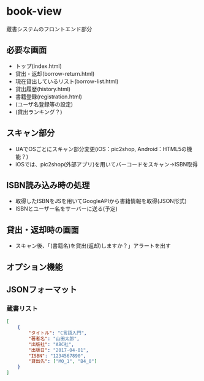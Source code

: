 # book-view
蔵書システムのフロントエンド部分

## 必要な画面
- トップ(index.html)
- 貸出・返却(borrow-return.html)
- 現在貸出しているリスト(borrow-list.html)
- 貸出履歴(history.html)
- 書籍登録(registration.html)
- (ユーザ名登録等の設定)
- (貸出ランキング？)

## スキャン部分
- UAでOSごとにスキャン部分変更(iOS：pic2shop, Android：HTML5の機能？)
- iOSでは、pic2shop(外部アプリ)を用いてバーコードをスキャン->ISBN取得

## ISBN読み込み時の処理
- 取得したISBNをJSを用いてGoogleAPIから書籍情報を取得(JSON形式)
- ISBNとユーザー名をサーバーに送る(予定)

## 貸出・返却時の画面
- スキャン後、「(書籍名)を貸出(返却)しますか？」アラートを出す

## オプション機能


## JSONフォーマット

### 蔵書リスト

```:book-list.json
[
    {
        "タイトル": "C言語入門",
        "著者名": "山田太郎",
        "出版社": "ABC社",
        "出版日": "2017-04-01",
        "ISBN": "1234567890",
        "貸出先": ["M0_1", "B4_0"]
    }
]
```

